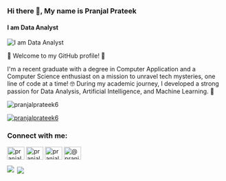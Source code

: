 ### Hi there 👋, My name is Pranjal Prateek
#### I am Data Analyst
![I am Data Analyst](https://static.vecteezy.com/system/resources/previews/000/539/819/original/vector-data-word-lettering-illustration.jpg)


🚀 Welcome to my GitHub profile! 🌟

I'm a recent graduate with a degree in Computer Application and a Computer Science enthusiast on a mission to unravel tech mysteries, one line of code at a time! 🤓 During my academic journey, I developed a strong passion for Data Analysis, Artificial Intelligence, and Machine Learning. 🤖
<p align="left"> <img src="https://komarev.com/ghpvc/?username=pranjalprateek6&label=Profile%20views&color=0e75b6&style=flat" alt="pranjalprateek6" /> </p>

<p align="left"> <a href="https://twitter.com/pranjalprateek6" target="blank"><img src="https://img.shields.io/twitter/follow/pranjalprateek6?logo=twitter&style=for-the-badge" alt="pranjalprateek6" /></a> </p>

<h3 align="left">Connect with me:</h3>
<p align="left">
<a href="https://twitter.com/pranjalprateek6" target="blank"><img align="center" src="https://raw.githubusercontent.com/rahuldkjain/github-profile-readme-generator/master/src/images/icons/Social/twitter.svg" alt="pranjalprateek6" height="30" width="40" /></a>
<a href="https://linkedin.com/in/pranjalprateek" target="blank"><img align="center" src="https://raw.githubusercontent.com/rahuldkjain/github-profile-readme-generator/master/src/images/icons/Social/linked-in-alt.svg" alt="pranjalprateek" height="30" width="40" /></a>
<a href="https://kaggle.com/pranjal666" target="blank"><img align="center" src="https://raw.githubusercontent.com/rahuldkjain/github-profile-readme-generator/master/src/images/icons/Social/kaggle.svg" alt="pranjal666" height="30" width="40" /></a>
<a href="https://medium.com/@pranjalprateek9" target="blank"><img align="center" src="https://raw.githubusercontent.com/rahuldkjain/github-profile-readme-generator/master/src/images/icons/Social/medium.svg" alt="@pranjalprateek9" height="30" width="40" /></a>
</p>

<p><img align="left" src="https://github-readme-stats.vercel.app/api?username=pranjalprateek6&show_icons=true&theme=gruvbox&hide_border=true" /></p>

<p>&nbsp;<img align="center" src="https://github-readme-streak-stats.herokuapp.com/?user=sidsharma2002&theme=gruvbox&hide_border=true" /></p>
